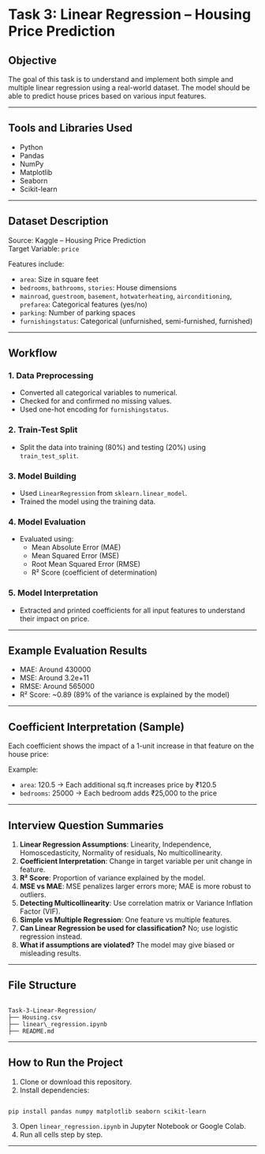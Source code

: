 # Task 3: Linear Regression – Housing Price Prediction

## Objective

The goal of this task is to understand and implement both simple and multiple linear regression using a real-world dataset. The model should be able to predict house prices based on various input features.

---

## Tools and Libraries Used

- Python
- Pandas
- NumPy
- Matplotlib
- Seaborn
- Scikit-learn

---

## Dataset Description

Source: Kaggle – Housing Price Prediction  
Target Variable: `price`

Features include:
- `area`: Size in square feet
- `bedrooms`, `bathrooms`, `stories`: House dimensions
- `mainroad`, `guestroom`, `basement`, `hotwaterheating`, `airconditioning`, `prefarea`: Categorical features (yes/no)
- `parking`: Number of parking spaces
- `furnishingstatus`: Categorical (unfurnished, semi-furnished, furnished)

---

## Workflow

### 1. Data Preprocessing
- Converted all categorical variables to numerical.
- Checked for and confirmed no missing values.
- Used one-hot encoding for `furnishingstatus`.

### 2. Train-Test Split
- Split the data into training (80%) and testing (20%) using `train_test_split`.

### 3. Model Building
- Used `LinearRegression` from `sklearn.linear_model`.
- Trained the model using the training data.

### 4. Model Evaluation
- Evaluated using:
  - Mean Absolute Error (MAE)
  - Mean Squared Error (MSE)
  - Root Mean Squared Error (RMSE)
  - R² Score (coefficient of determination)

### 5. Model Interpretation
- Extracted and printed coefficients for all input features to understand their impact on price.

---

## Example Evaluation Results

- MAE: Around 430000
- MSE: Around 3.2e+11
- RMSE: Around 565000
- R² Score: ~0.89 (89% of the variance is explained by the model)

---

## Coefficient Interpretation (Sample)

Each coefficient shows the impact of a 1-unit increase in that feature on the house price:

Example:
- `area`: 120.5 → Each additional sq.ft increases price by ₹120.5
- `bedrooms`: 25000 → Each bedroom adds ₹25,000 to the price

---

## Interview Question Summaries

1. **Linear Regression Assumptions**: Linearity, Independence, Homoscedasticity, Normality of residuals, No multicollinearity.
2. **Coefficient Interpretation**: Change in target variable per unit change in feature.
3. **R² Score**: Proportion of variance explained by the model.
4. **MSE vs MAE**: MSE penalizes larger errors more; MAE is more robust to outliers.
5. **Detecting Multicollinearity**: Use correlation matrix or Variance Inflation Factor (VIF).
6. **Simple vs Multiple Regression**: One feature vs multiple features.
7. **Can Linear Regression be used for classification?** No; use logistic regression instead.
8. **What if assumptions are violated?** The model may give biased or misleading results.

---

## File Structure

```

Task-3-Linear-Regression/
├── Housing.csv
├── linear\_regression.ipynb
├── README.md

```

---

## How to Run the Project

1. Clone or download this repository.
2. Install dependencies:
```

pip install pandas numpy matplotlib seaborn scikit-learn

```
3. Open `linear_regression.ipynb` in Jupyter Notebook or Google Colab.
4. Run all cells step by step.

---


